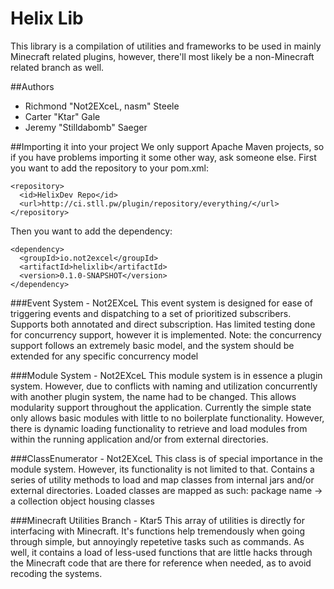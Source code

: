 **Helix Lib**
===================
This library is a compilation of  utilities and frameworks to be used in mainly Minecraft related plugins, however, there'll most likely be a non-Minecraft related branch as well.

##Authors
- Richmond "Not2EXceL, nasm" Steele
- Carter "Ktar" Gale
- Jeremy "Stilldabomb" Saeger

##Importing it into your project
We only support Apache Maven projects, so if you have problems importing it some other way, ask someone else.
First you want to add the repository to your pom.xml:
```
<repository>
  <id>HelixDev Repo</id>
  <url>http://ci.stll.pw/plugin/repository/everything/</url>
</repository>
```
Then you want to add the dependency:
```
<dependency>
  <groupId>io.not2excel</groupId>
  <artifactId>helixlib</artifactId>
  <version>0.1.0-SNAPSHOT</version>
</dependency>
```

###Event System - Not2EXceL
This event system is designed for ease of triggering events and dispatching to a set of prioritized subscribers.  
Supports both annotated and direct subscription.
Has limited testing done for concurrency support, however it is implemented.  Note: the concurrency support follows an extremely basic model, and the system should be extended for any specific concurrency model

###Module System - Not2EXceL
This module system is in essence a plugin system.  However, due to conflicts with naming and utilization concurrently with another plugin system, the name had to be changed.
This allows modularity support throughout the application.  Currently the simple state only allows basic modules with little to no boilerplate functionality.  However, there is dynamic loading functionality to retrieve and load modules from within the running application and/or from external directories.

###ClassEnumerator - Not2EXceL
This class is of special importance in the module system.  However, its functionality is not limited to that.
Contains a series of utility methods to load and map classes from internal jars and/or external directories.
Loaded classes are mapped as such: package name -> a collection object housing classes

###Minecraft Utilities Branch - Ktar5
This array of utilities is directly for interfacing with Minecraft. It's functions help tremendously when going through simple, but annoyingly repetetive tasks such as commands. As well, it contains a load of less-used functions that are little hacks through the Minecraft code that are there for reference when needed, as to avoid recoding the systems.
